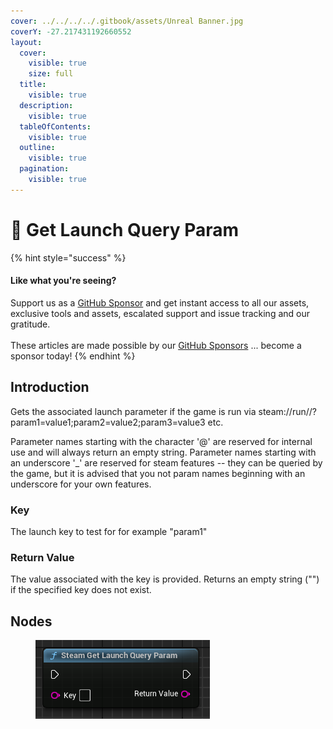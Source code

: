 ```yaml
---
cover: ../../../../.gitbook/assets/Unreal Banner.jpg
coverY: -27.217431192660552
layout:
  cover:
    visible: true
    size: full
  title:
    visible: true
  description:
    visible: true
  tableOfContents:
    visible: true
  outline:
    visible: true
  pagination:
    visible: true
---
```


# 🔵 Get Launch Query Param

{% hint style="success" %}
#### Like what you're seeing?

Support us as a [GitHub Sponsor](../../../../become-a-sponsor/) and get instant access to all our assets, exclusive tools and assets, escalated support and issue tracking and our gratitude.\
\
These articles are made possible by our [GitHub Sponsors](../../../../become-a-sponsor/) ... become a sponsor today!
{% endhint %}

## Introduction

Gets the associated launch parameter if the game is run via steam://run//?param1=value1;param2=value2;param3=value3 etc.

Parameter names starting with the character '@' are reserved for internal use and will always return an empty string. Parameter names starting with an underscore '\_' are reserved for steam features -- they can be queried by the game, but it is advised that you not param names beginning with an underscore for your own features.

### Key

The launch key to test for for example "param1"

### Return Value

The value associated with the key is provided. Returns an empty string ("") if the specified key does not exist.

## Nodes

<figure><img src="../../../../.gitbook/assets/image (48).png" alt=""><figcaption></figcaption></figure>

